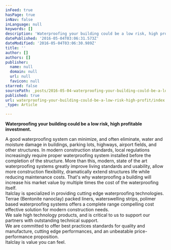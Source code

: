 ```yaml
---
inFeed: true
hasPage: true
inNav: false
inLanguage: null
keywords: []
description: 'Waterproofing your building could be a low risk, high profitable investment.'
datePublished: '2016-05-04T03:06:31.573Z'
dateModified: '2016-05-04T03:06:30.989Z'
title: ''
author: []
authors: []
publisher:
  name: null
  domain: null
  url: null
  favicon: null
starred: false
sourcePath: _posts/2016-05-04-waterproofing-your-building-could-be-a-low-risk-high-profit.md
published: true
url: waterproofing-your-building-could-be-a-low-risk-high-profit/index.html
_type: Article

---
```

**Waterproofing your building could be a low risk, high profitable investment.**

A good waterproofing system can minimize, and often eliminate, water and moisture damage in buildings, parking lots, highways, airport fields, and other structures. In modern construction standards, local regulations increasingly require proper waterproofing system installed before the completion of the structure. More than this, modern, state of the art waterproofing systems greatly improve living standards and usability, allow more construction flexibility, dramatically extend structures life while reducing maintenance costs. That's why waterproofing a building will increase his market value by multiple times the cost of the waterproofing itself.  
Italclay is specialized in providing cutting edge waterproofing technologies. Terrae (Bentonite nanoclay) packed liners, waterswelling strips, polimer based waterproofing systems offers a complete range compelling cost effective solution for modern construction needs.  
We sale high technology products, and is critical to us to support our partners with outstanding technical support.  
We are committed to offer best practices standards for quality and manufacture, cutting edge performances, and an unbeatable price-performance proposition.  
Italclay is value you can feel.